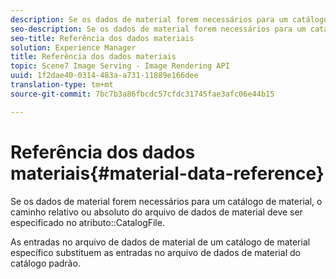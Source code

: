 ```yaml
---
description: Se os dados de material forem necessários para um catálogo de material, o caminho relativo ou absoluto do arquivo de dados de material deverá ser especificado no atributo CatalogFile.
seo-description: Se os dados de material forem necessários para um catálogo de material, o caminho relativo ou absoluto do arquivo de dados de material deverá ser especificado no atributo CatalogFile.
seo-title: Referência dos dados materiais
solution: Experience Manager
title: Referência dos dados materiais
topic: Scene7 Image Serving - Image Rendering API
uuid: 1f2dae40-0314-483a-a731-11889e166dee
translation-type: tm+mt
source-git-commit: 7bc7b3a86fbcdc57cfdc31745fae3afc06e44b15

---
```



# Referência dos dados materiais{#material-data-reference}

Se os dados de material forem necessários para um catálogo de material, o caminho relativo ou absoluto do arquivo de dados de material deve ser especificado no atributo::CatalogFile.

As entradas no arquivo de dados de material de um catálogo de material específico substituem as entradas no arquivo de dados de material do catálogo padrão.
